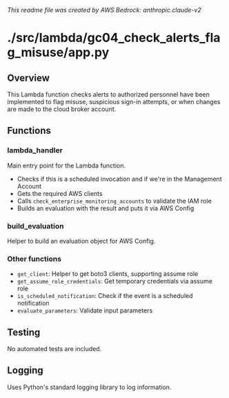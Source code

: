 *This readme file was created by AWS Bedrock: anthropic.claude-v2*

# ./src/lambda/gc04_check_alerts_flag_misuse/app.py

## Overview

This Lambda function checks alerts to authorized personnel have been implemented to flag misuse, suspicious sign-in attempts, or when changes are made to the cloud broker account.

## Functions

### lambda_handler

Main entry point for the Lambda function.

- Checks if this is a scheduled invocation and if we're in the Management Account
- Gets the required AWS clients
- Calls `check_enterprise_monitoring_accounts` to validate the IAM role
- Builds an evaluation with the result and puts it via AWS Config

### build_evaluation

Helper to build an evaluation object for AWS Config.

### Other functions

- `get_client`: Helper to get boto3 clients, supporting assume role
- `get_assume_role_credentials`: Get temporary credentials via assume role  
- `is_scheduled_notification`: Check if the event is a scheduled notification
- `evaluate_parameters`: Validate input parameters

## Testing

No automated tests are included.

## Logging

Uses Python's standard logging library to log information.
